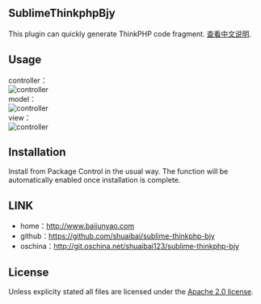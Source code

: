 ## SublimeThinkphpBjy
This plugin can quickly generate ThinkPHP code fragment.
[查看中文说明](README_ZH.md).

## Usage
controller：  
![controller](http://statics.baijunyao.com/images/github/controller.gif)  
model：  
![controller](http://statics.baijunyao.com/images/github/model.gif)  
view：  
![controller](http://statics.baijunyao.com/images/github/view.gif)  

## Installation
Install from Package Control in the usual way. The function will be automatically enabled once installation is complete.

## LINK
- home：http://www.baijunyao.com  
- github：https://github.com/shuaibai/sublime-thinkphp-bjy  
- oschina：http://git.oschina.net/shuaibai123/sublime-thinkphp-bjy  

## License
Unless explicity stated all files are licensed under the [Apache 2.0 license](LICENSE).

